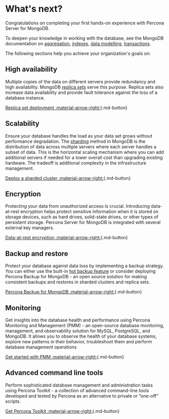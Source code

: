 # What's next?

Congratulations on completing your first hands-on experience with Percona Server for MongoDB. 

To deepen your knowledge in working with the database, see the MongoDB documentation on [aggregation](https://www.mongodb.com/docs/manual/aggregation/), [indexes](https://www.mongodb.com/docs/manual/indexes/), [data modelling](https://www.mongodb.com/docs/manual/data-modeling/), [transactions](https://www.mongodb.com/docs/manual/core/transactions/).

The following sections help you achieve your organization's goals on:

## High availability

Multiple copies of the data on different servers provide redundancy and high availability. MongoDB [replica sets](https://www.mongodb.com/docs/current/replication/) serve this purpose. Replica sets also increase data availability and provide fault tolerance against the loss of a database instance.

[Replica set deployment :material-arrow-right:](https://www.mongodb.com/docs/current/administration/replica-set-deployment/){.md-button}

## Scalability

Ensure your database handles the load as your data set grows without performance degradation. The [sharding](https://www.mongodb.com/docs/current/sharding/) method in MongoDB is the distribution of data across multiple servers where each server handles a subset of data. This is the horizontal scaling mechanism where you can add additional servers if needed for a lower overall cost than upgrading existing hardware. The tradeoff is additional  complexity in the infrastructure management.

[Deploy a sharded cluster :material-arrow-right:](https://www.mongodb.com/docs/current/tutorial/deploy-shard-cluster/){.md-button} 

## Encryption

Protecting your data from unauthorized access is crucial. Introducing data-at-rest encryption helps protect sensitive information when it is stored on storage devices, such as hard drives, solid-state drives, or other types of persistent storage. Percona Server for MongoDB is integrated with several external key managers.

[Data-at-rest encryption :material-arrow-right:](data-at-rest-encryption.md){.md-button} 

## Backup and restore

Protect your database against data loss by implementing a backup strategy. You can either use the built-in [hot backup feature](hot-backup.md) or consider deploying Percona Backup for MongoDB - an open source solution for making consistent backups and restores in sharded clusters and replica sets.

[Percona Backup for MongoDB :material-arrow-right:](https://docs.percona.com/percona-backup-mongodb/installation.html){.md-button}

## Monitoring

Get insights into the database health and performance using Percona Monitoring and Management (PMM) - an open-source database monitoring, management, and observability solution for MySQL, PostgreSQL, and MongoDB. It allows you to observe the health of your database systems, explore new patterns in their behavior, troubleshoot them and perform database management operations 

[Get started with PMM :material-arrow-right:](https://docs.percona.com/percona-monitoring-and-management/quickstart/index.html){.md-button}

## Advanced command line tools

Perform sophisticated database management and administration tasks using Percona Toolkit - a collection of advanced command-line tools developed and tested by Percona as an alternative to private or “one-off” scripts.

[Get Percona Toolkit :material-arrow-right:](https://docs.percona.com/percona-toolkit/installation.html){.md-button}


